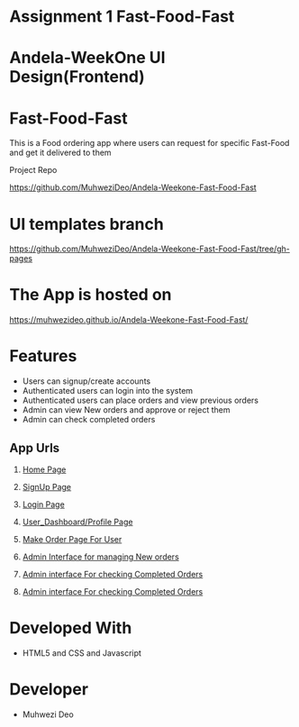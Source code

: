 

# Assignment 1  Fast-Food-Fast
# Andela-WeekOne UI Design(Frontend)


# Fast-Food-Fast 

This is a Food ordering app where users can request for specific Fast-Food and get it delivered to them

Project Repo

https://github.com/MuhweziDeo/Andela-Weekone-Fast-Food-Fast

# UI templates branch 

https://github.com/MuhweziDeo/Andela-Weekone-Fast-Food-Fast/tree/gh-pages

#  The App is hosted on 

https://muhwezideo.github.io/Andela-Weekone-Fast-Food-Fast/

# Features
- Users can signup/create accounts
- Authenticated users can login into the system
- Authenticated users can place orders and view previous orders
- Admin can view New orders and approve or reject them
- Admin can check completed orders

## App Urls
1. [Home Page](https://muhwezideo.github.io/Andela-Weekone-Fast-Food-Fast/)
2. [SignUp Page](https://muhwezideo.github.io/Andela-Weekone-Fast-Food-Fast/signup.html)

3. [Login Page](https://muhwezideo.github.io/Andela-Weekone-Fast-Food-Fast/login.html)

4. [User_Dashboard/Profile Page](https://muhwezideo.github.io/Andela-Weekone-Fast-Food-Fast/user_profile_page.html)

5. [Make Order Page For User](https://muhwezideo.github.io/Andela-Weekone-Fast-Food-Fast/make_order.html)

6. [Admin Interface for managing New orders](https://muhwezideo.github.io/Andela-Weekone-Fast-Food-Fast/admin_dashboard.html#first
)
7. [Admin interface For checking Completed Orders](https://muhwezideo.github.io/Andela-Weekone-Fast-Food-Fast/admin_panel_orders.html)

8. [Admin interface For checking Completed Orders](https://muhwezideo.github.io/Andela-Weekone-Fast-Food-Fast/admin_panel_items.html)

# Developed With
- HTML5 and CSS and Javascript

# Developer
- Muhwezi Deo


